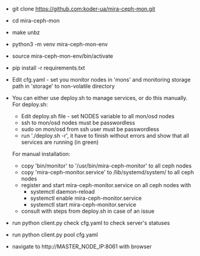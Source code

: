 * git clone https://github.com:koder-ua/mira-ceph-mon.git
* cd mira-ceph-mon
* make unbz
* python3 -m venv mira-ceph-mon-env
* source mira-ceph-mon-env/bin/activate
* pip install -r requirements.txt
* Edit cfg.yaml - set you monitor nodes in 'mons' and monitoring
   storage path in 'storage' to non-volatile directory

* You can either use deploy.sh to manage services, or do this manually.
  For deploy.sh:
    - Edit deploy.sh file - set NODES variable to all mon/osd nodes
    - ssh to mon/osd nodes must be passwordless
    - sudo on mon/osd from ssh user must be passwordless
    - run './deploy.sh -r', it have to finish without errors and show that all services
      are running (in green)

  For manual installation:
    - copy 'bin/monitor' to '/usr/bin/mira-ceph-monitor' to all ceph nodes
    - copy 'mira-ceph-monitor.service' to /lib/systemd/system/ to all ceph nodes
    - register and start mira-ceph-monitor.service on all ceph nodes with
        * systemctl daemon-reload
        * systemctl enable mira-ceph-monitor.service
        * systemctl start mira-ceph-monitor.service
    - consult with steps from deploy.sh in case of an issue

* run python client.py check cfg.yaml to check server's statuses
* run python client.py pool cfg.yaml
* navigate to http://MASTER_NODE_IP:8061 with browser

